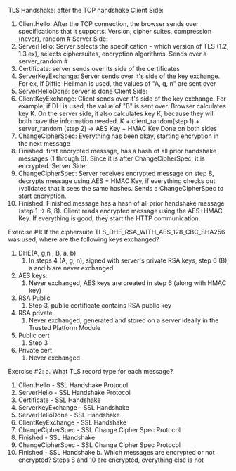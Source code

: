 

TLS Handshake: after the TCP handshake
Client Side:
1. ClientHello: After the TCP connection, the browser sends over specifications that it supports. Version, cipher suites, compression (never), random #
Server Side:
2. ServerHello: Server selects the specification - which version of TLS (1.2, 1.3 ex), selects ciphersuites, encryption algorithms. Sends over a server_random #
3. Certificate: server sends over its side of the certificates
4. ServerKeyExchange: Server sends over it's side of the key exchange. For ex, if Diffie-Hellman is used, the values of "A, g, n" are sent over
5. ServerHelloDone: server is done
Client Side:
6. ClientKeyExchange: Client sends over it's side of the key exchange. For example, if DH is used, the value of "B" is sent over. Browser calculates key K. On the server side, it also calculates key K, because they will both have the information needed. 
   K + client_random(step 1) + server_random (step 2) -> AES Key + HMAC Key
   Done on both sides
7. ChangeCipherSpec: Everything has been okay, starting encryption in the next message
8. Finished: first encrypted message, has a hash of all prior handshake messages (1 through 6). Since it is after ChangeCipherSpec, it is encrypted.
Server Side:
9. ChangeCipherSpec: Server receives encrypted message on step 8, decrypts message using AES  + HMAC Key, if everything checks out (validates that it sees the same hashes. Sends a ChangeCipherSpec to start encryption.
10. Finished: Finished message has a hash of all prior handshake message (step 1 -> 6, 8). Client reads encrypted message using the AES+HMAC Key. If everything is good, they start the HTTP communication. 


Exercise #1: If the ciphersuite TLS_DHE_RSA_WITH_AES_128_CBC_SHA256 was used, where are the following keys exchanged?
1. DHE(A, g,n , B, a, b)
	1. In steps 4 (A, g, n), signed with server's private RSA keys, step 6 (B), a and b are never exchanged
2. AES keys: 
	1. Never exchanged, AES keys are created in step 6 (along with HMAC key)
3. RSA Public
	1. Step 3, public certificate contains RSA public key
4. RSA private
	1. Never exchanged, generated and stored on a server ideally in the Trusted Platform Module
5. Public cert
	1. Step 3
6. Private cert
	1. Never exchanged


Exercise #2: 
a. What TLS record type for each message?
1. ClientHello - SSL Handshake Protocol
2. ServerHello - SSL Handshake Protocol
3. Certificate - SSL Handshake
4. ServerKeyExchange - SSL Handshake
5. ServerHelloDone - SSL Handshake
6. ClientKeyExchange - SSL Handshake
7. ChangeCipherSpec - SSL Change Cipher Spec Protocol
8. Finished - SSL Handshake
9. ChangeCipherSpec - SSL Change Cipher Spec Protocol
10. Finished - SSL Handshake
b. Which messages are encrypted or not encrypted?
Steps 8 and 10 are encrypted, everything else is not